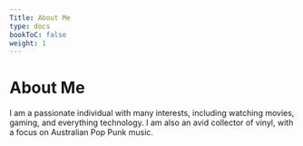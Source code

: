 ```yaml
---
Title: About Me
type: docs
bookToC: false
weight: 1
---
```


# About Me

I am a passionate individual with many interests, including watching movies, gaming, and everything technology.
I am also an avid collector of vinyl, with a focus on Australian Pop Punk music.
